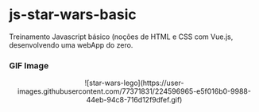 # js-star-wars-basic
Treinamento  Javascript básico (noções de HTML e CSS com Vue.js, desenvolvendo uma webApp do zero.


### GIF Image
<p align="center">
  ![star-wars-lego](https://user-images.githubusercontent.com/77371831/224596965-e5f016b0-9988-44eb-94c8-716d12f9dfef.gif)
</p>
    
